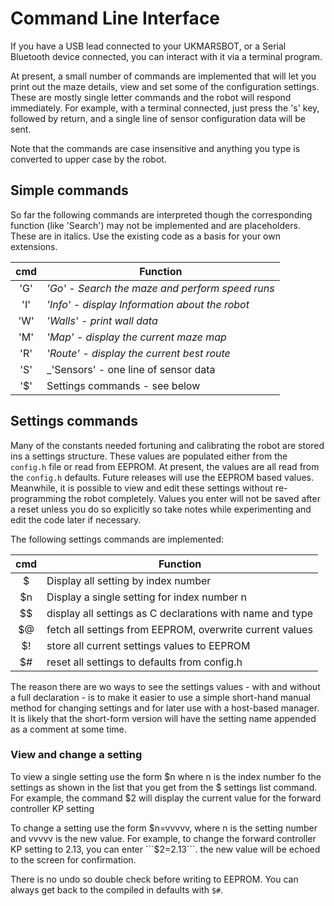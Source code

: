 # Command Line Interface

If you have a USB lead connected to your UKMARSBOT, or a Serial Bluetooth device connected, you can interact with it via a terminal program.

At present, a small number of commands are implemented that will let you print out the maze details, view and set some of the configuration settings. These are mostly single letter commands and the robot will respond immediately. For example, with a terminal connected, just press the 's' key, followed by return, and a single line of sensor configuration data will be sent.

Note that the commands are case insensitive and anything you type is converted to upper case by the robot.

## Simple commands

So far the following commands are interpreted though the corresponding function (like 'Search') may not be implemented and are placeholders. These are in italics. Use the existing code as a basis for your own extensions.

| cmd  | Function                                        |
|:----:|-------------------------------------------------|
| 'G'  | _'Go' - Search the maze and perform speed runs_ |
| 'I'  | _'Info' - display Information about the robot_  |
| 'W'  | _'Walls' - print wall data_                     |
| 'M'  | _'Map' - display the current maze map_          |
| 'R'  | _'Route' - display the current best route_      |
| 'S'  | _'Sensors' - one line of sensor data            |
| '$'  | Settings commands - see below  |


## Settings commands

Many of the constants needed fortuning and calibrating the robot are stored ins a settings structure. These values are populated either from the ```config.h``` file or read from EEPROM. At present, the values are all read from the ```config.h``` defaults. Future releases will use the EEPROM based values. Meanwhile, it is possible to view and edit these settings without re-programming the robot completely. Values you enter will not be saved after a reset unless you do so explicitly so take notes while experimenting and edit the code later if necessary.

The following settings commands are implemented:

| cmd  | Function                                                  |
|:----:|-----------------------------------------------------------|
|  $   | Display all setting by index number                       |
|  $n  | Display a single setting for index number n               |
|  $$  | display all settings as C declarations with name and type |
|  $@  | fetch all settings from EEPROM, overwrite current values  |
|  $!  | store all current settings values to EEPROM               |
|  $#  | reset all settings to defaults from config.h              |

The reason there are wo ways to see the settings values - with and without a full declaration - is to make it easier to use a simple short-hand manual method for changing settings and for later use with a host-based manager. It is likely that the short-form version will have the setting name appended as a comment at some time.

### View and change a setting

To view a single setting use the form $n where n is the index number fo the settings as shown in the list that you get from the $ settings list command. For example, the command $2 will display the current value for the forward controller KP setting

To change a setting use the form $n=vvvvv, where n is the setting number and vvvvv is the new value. For example, to change the forward controller KP setting to 2.13, you can enter ```$2=2.13```. the new value will be echoed to the screen for confirmation.

There is no undo so double check before writing to EEPROM. You can always get back to the compiled in defaults with ```$#```.





